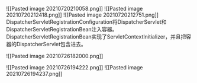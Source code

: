 ![[Pasted image 20210720210058.png]]
![[Pasted image 20210720212418.png]]
![[Pasted image 20210720212751.png]]
DispatcherServletRegistrationConfiguration将DispatcherServlet和DispatcherServletRegistrationBean注入容器。
DispatcherServletRegistrationBean实现了ServletContextInitializer，并且把容器的DispatcherServlet包含进去。

![[Pasted image 20210726182000.png]]

![[Pasted image 20210726194222.png]]
![[Pasted image 20210726194237.png]]